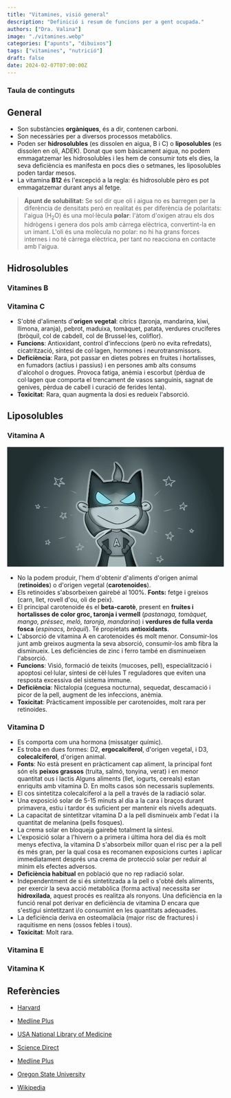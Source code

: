 ```yaml
---
title: "Vitamines, visió general"
description: "Definició i resum de funcions per a gent ocupada."
authors: ["Dra. Valina"]
image: "./vitamines.webp"
categories: ["apunts", "dibuixos"]
tags: ["vitamines", "nutrició"]
draft: false
date: 2024-02-07T07:00:00Z
---
```


### Taula de continguts

## General
- Son substàncies **orgàniques**, és a dir, contenen carboni.
- Son necessàries per a diversos processos metabòlics.
- Poden ser **hidrosolubles** (es dissolen en aigua, B i C) o **liposolubles** (es dissolen en oli, ADEK). Donat que som bàsicament aigua, no podem emmagatzemar les hidrosolubles i les hem de consumir tots els dies, la seva deficiència es manifesta en pocs dies o setmanes, les liposolubles poden tardar mesos.
- La vitamina **B12** és l'excepció a la regla: és hidrosoluble pèro es pot emmagatzemar durant anys al fetge.

> **Apunt de solubilitat:** Se sol dir que oli i aigua no es barregen per la diferència de densitats però en realitat és per diferència de polaritats: l'aigua (H<sub>2</sub>O) és una mol·lècula **polar**: l'àtom d'oxigen atrau els dos hidrògens i genera dos pols amb càrrega elèctrica, convertint-la en un imant. L'oli és una molècula no polar: no hi ha grans forces internes i no té càrrega elèctrica, per tant no reacciona en contacte amb l'aigua.


## Hidrosolubles

### Vitamines B


### Vitamina C
- S'obté d'aliments d'**origen vegetal**: cítrics (taronja, mandarina, kiwi, llimona, aranja), pebrot, maduixa, tomàquet, patata, verdures crucíferes (bròquil, col de cabdell, col de Brussel·les, coliflor).
- **Funcions**: Antioxidant, control d'infeccions (però no evita refredats), cicatrització, síntesi de col·lagen, hormones i neurotransmissors.
- **Deficiència**: Rara, pot passar en dietes pobres en fruites i hortalisses, en fumadors (actius i passius) i en persones amb alts consums d'alcohol o drogues. Provoca fatiga, anèmia i escorbut (pèrdua de col·lagen que comporta el trencament de vasos sanguinis, sagnat de genives, pèrdua de cabell i curació de ferides lenta).
- **Toxicitat**: Rara, quan augmenta la dosi es redueix l'absorció.


## Liposolubles

### Vitamina A
![Vitamina A](vitamina_A.webp "Vitamina A")
- No la podem produir, l'hem d'obtenir d'aliments d'origen animal (**retinoides**) o d'origen vegetal (**carotenoides**).
- Els retinoides s'absorbeixen gairebé al 100%. **Fonts:** fetge i greixos (carn, llet, rovell d'ou, oli de peix).
- El principal carotenoide és el **beta-carotè**, present en **fruites i hortalisses de color groc, taronja i vermell** (*pastanaga, tomàquet, mango, préssec, meló, taronja, mandarina*) i **verdures de fulla verda fosca** (*espinacs, bròquil*). Té propietats **antioxidants**. 
- L'absorció de vitamina A en carotenoides és molt menor. Consumir-los junt amb greixos augmenta la seva absorció, consumir-los amb fibra la disminueix. Les deficiències de zinc i ferro també en disminueixen l'absorció.
- **Funcions**: Visió, formació de teixits (mucoses, pell), especialització i apoptosi cel·lular, síntesi de cèl·lules T reguladores que eviten una resposta excessiva del sistema immune.
- **Deficiència**: Nictalopia (ceguesa nocturna), sequedat, descamació i picor de la pell, augment de les infeccions, anèmia.
- **Toxicitat**: Pràcticament impossible per carotenoides, molt rara per retinoides.

### Vitamina D
- Es comporta com una hormona (missatger químic).
- Es troba en dues formes: D2, **ergocalciferol**, d'origen vegetal, i D3, **colecalciferol**, d'origen animal.
- **Fonts**: No està present en pràcticament cap aliment, la principal font són els **peixos grassos** (truita, salmó, tonyina, verat) i en menor quantitat ous i lactis Alguns aliments (llet, iogurts, cereals) estan enriquits amb vitamina D. En molts casos són necessaris suplements.
- El cos sintetitza colecalciferol a la pell a través de la radiació solar.
- Una exposició solar de 5-15 minuts al dia a la cara i braços durant primavera, estiu i tardor és suficient per mantenir els nivells adequats.
- La capacitat de sintetitzar vitamina D a la pell disminueix amb l'edat i la quantitat de melanina (pells fosques).
- La crema solar en bloqueja gairebé totalment la síntesi.
- L'exposició solar a l'hivern o a primera i última hora del dia és molt menys efectiva, la vitamina D s'absorbeix millor quan el risc per a la pell és més gran, per la qual cosa es recomanen exposicions curtes i aplicar immediatament després una crema de protecció solar per reduir al mínim els efectes adversos.
- **Deficiència habitual** en població que no rep radiació solar.
- Independentment de si és sintetitzada a la pell o s'obté dels aliments, per exercir la seva acció metabòlica (forma activa) necessita ser **hidroxilada**, aquest procés es realitza als ronyons. Una deficiència en la funció renal pot derivar en deficiència de vitamina D encara que s'estigui sintetitzant i/o consumint en les quantitats adequades.
- La deficiència deriva en osteomalàcia (major risc de fractures) i raquitisme en nens (ossos febles i tous).
- **Toxicitat**: Molt rara.

### Vitamina E

### Vitamina K


## Referències

- [Harvard](https://www.hsph.harvard.edu/nutritionsource/vitamins/)

- [Medline Plus](https://medlineplus.gov/spanish/ency/article/002399.htm)

- [USA National Library of Medicine](https://www.ncbi.nlm.nih.gov/pmc/articles/PMC8157347/)

- [Science Direct](https://www.sciencedirect.com/science/article/pii/S0002916523030289)

- [Medline Plus](https://medlineplus.gov/spanish/ency/article/002400.htm)

- [Oregon State University](https://lpi.oregonstate.edu/mic/vitamins/vitamin-A)

- [Wikipedia](https://en.wikipedia.org/wiki/Retinol)
